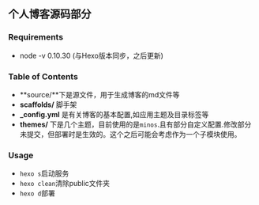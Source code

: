 ## 个人博客源码部分

### Requirements

* node -v 0.10.30 (与Hexo版本同步，之后更新)

### Table of Contents

* **source/**下是源文件，用于生成博客的md文件等
* **scaffolds/** 脚手架
* **_config.yml** 是有关博客的基本配置,如应用主题及目录标签等
* **themes/** 下是几个主题，目前使用的是`minos`.且有部分自定义配置.修改部分未提交，但部署时是生效的。这个之后可能会考虑作为一个子模块使用。

### Usage

* `hexo s`启动服务
* `hexo clean`清除public文件夹
* `hexo d`部署